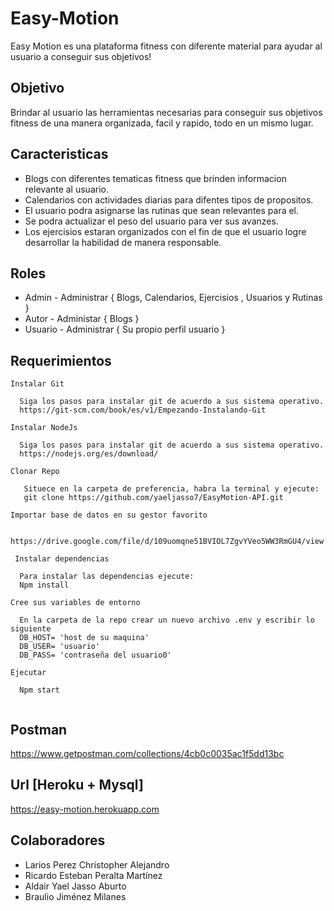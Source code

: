 # Easy-Motion

Easy Motion es una plataforma fitness con diferente material para ayudar al usuario a conseguir sus objetivos!

## Objetivo

Brindar al usuario las herramientas necesarias para conseguir sus objetivos fitness de una manera organizada, facil y rapido, todo en un mismo lugar.

## Caracteristicas

* Blogs con diferentes tematicas fitness que brinden informacion relevante al usuario.
* Calendarios con actividades diarias para difentes tipos de propositos.
* El usuario podra asignarse las rutinas que sean relevantes para el.
* Se podra actualizar el peso del usuario para ver sus avanzes.
* Los ejercisios estaran organizados con el fin de que el usuario logre desarrollar la habilidad de manera responsable.

## Roles

* Admin - Administrar { Blogs, Calendarios, Ejercisios , Usuarios y Rutinas }
* Autor - Administar { Blogs } 
* Usuario - Administrar { Su propio perfil usuario }

## Requerimientos
```
Instalar Git

  Siga los pasos para instalar git de acuerdo a sus sistema operativo.
  https://git-scm.com/book/es/v1/Empezando-Instalando-Git
  
Instalar NodeJs
  
  Siga los pasos para instalar git de acuerdo a sus sistema operativo.
  https://nodejs.org/es/download/
  
Clonar Repo
  
   Situece en la carpeta de preferencia, habra la terminal y ejecute:
   git clone https://github.com/yaeljasso7/EasyMotion-API.git
 
Importar base de datos en su gestor favorito
  
  https://drive.google.com/file/d/109uomqne51BVIOL7ZgvYVeo5WW3RmGU4/view
  
 Instalar dependencias
  
  Para instalar las dependencias ejecute:
  Npm install

Cree sus variables de entorno
  
  En la carpeta de la repo crear un nuevo archivo .env y escribir lo siguiente
  DB_HOST= 'host de su maquina'
  DB_USER= 'usuario'
  DB_PASS= 'contraseña del usuario0'
    
Ejecutar
  
  Npm start
  
```
## Postman

  https://www.getpostman.com/collections/4cb0c0035ac1f5dd13bc

## Url [Heroku + Mysql]
  
  https://easy-motion.herokuapp.com
  
## Colaboradores

* Larios Perez Christopher Alejandro
* Ricardo Esteban Peralta Martínez
* Aldair Yael Jasso Aburto
* Braulio Jiménez Milanes


